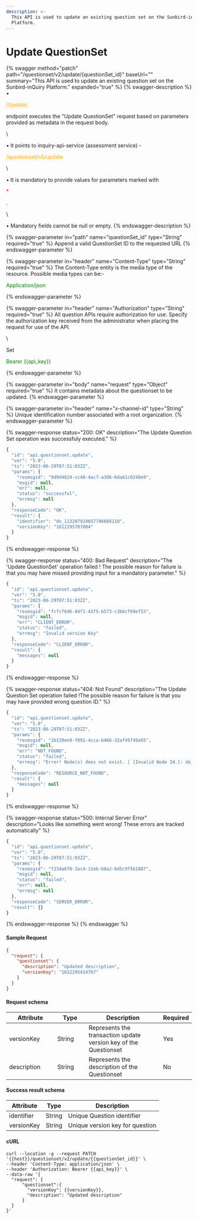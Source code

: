 ```yaml
---
description: >-
  This API is used to update an existing question set on the Sunbird-inQuiry
  Platform.
---
```


# Update QuestionSet

{% swagger method="patch" path="/questionset/v2/update/{questionSet_id}" baseUrl="" summary="This API is used to update an existing question set on the Sunbird-inQuiry Platform." expanded="true" %}
{% swagger-description %}
• 

<mark style="color:orange;">

/Update/

</mark>

 endpoint executes the "Update QuestionSet" request based on parameters provided as metadata in the request body.

\


• It points to inquiry-api-service (assessment service) - 

<mark style="color:orange;">

/questionset/v5/update

</mark>

\


• It is mandatory to provide values for parameters marked with 

<mark style="color:red;">

\*

</mark>

. 

\


• Mandatory fields cannot be null or empty.
{% endswagger-description %}

{% swagger-parameter in="path" name="questionSet_id" type="String" required="true" %}
Append a valid QuestionSet ID to the requested URL
{% endswagger-parameter %}

{% swagger-parameter in="header" name="Content-Type" type="String" required="true" %}
The Content-Type entity is the media type of the resource. Possible media types can be:-

<mark style="color:green;">

Application/json

</mark>
{% endswagger-parameter %}

{% swagger-parameter in="header" name="Authorization" type="String" required="true" %}
All question APIs require authorization for use. Specify the authorization key received from the administrator when placing the request for use of the API.

\


Set 

<mark style="color:green;">

Bearer {{api_key}}

</mark>
{% endswagger-parameter %}

{% swagger-parameter in="body" name="request" type="Object" required="true" %}
It contains metadata about the questionset to be updated.
{% endswagger-parameter %}

{% swagger-parameter in="header" name="x-channel-id" type="String" %}
Unique identification number associated with a root organization.
{% endswagger-parameter %}

{% swagger-response status="200: OK" description="The Update Question Set operation was successfuly executed." %}
```javascript
{
  "id": "api.questionset.update",
  "ver": "5.0",
  "ts": "2023-06-29T07:51:03ZZ",
  "params": {
    "resmsgid": "9d9d4824-cc40-4ac7-a3d6-6da61c0240e9",
    "msgid": null,
    "err": null,
    "status": "successful",
    "errmsg": null
  },
  "responseCode": "OK",
  "result": {
    "identifier": "do_113207924037746688110",
    "versionKey": "1612295707004"
  }
}
```
{% endswagger-response %}

{% swagger-response status="400: Bad Request" description="The 'Update QuestionSet' operation failed ! The possible reason for failure is that you may have missed providing input for a mandatory parameter." %}
```javascript
{
  "id": "api.questionset.update",
  "ver": "5.0",
  "ts": "2023-06-29T07:51:03ZZ",
  "params": {
    "resmsgid": "fcfcf6d6-84f1-43f5-b573-c3b6cf69ef53",
    "msgid": null,
    "err": "CLIENT_ERROR",
    "status": "failed",
    "errmsg": "Invalid version Key"
  },
  "responseCode": "CLIENT_ERROR",
  "result": {
    "messages": null
  }
}
```
{% endswagger-response %}

{% swagger-response status="404: Not Found" description="The Update Question Set operation failed !The possible reason for failure is that you may have provided wrong question ID." %}
```javascript
{
  "id": "api.questionset.update",
  "ver": "5.0",
  "ts": "2023-06-29T07:51:03ZZ",
  "params": {
    "resmsgid": "2b139ee9-f091-4cca-b466-32af45f49a65",
    "msgid": null,
    "err": "NOT_FOUND",
    "status": "failed",
    "errmsg": "Error! Node(s) does not exist. | [Invalid Node Id.]: do_1132079240377466881101"
  },
  "responseCode": "RESOURCE_NOT_FOUND",
  "result": {
    "messages": null
  }
}
```
{% endswagger-response %}

{% swagger-response status="500: Internal Server Error" description="Looks like something went wrong! These errors are tracked automatically" %}
```javascript
{
  "id": "api.questionset.update",
  "ver": "5.0",
  "ts": "2023-06-29T07:51:03ZZ",
  "params": {
    "resmsgid": "f234a6f0-3ac4-11eb-b0a2-8d5c9f561887",
    "msgid": null,
    "status": "failed",
    "err": null,
    "errmsg": null
  },
  "responseCode": "SERVER_ERROR",
  "result": {}
}
```
{% endswagger-response %}
{% endswagger %}

#### Sample Request

```json
{
  "request": {
    "questionset": {
      "description": "Updated description",
      "versionKey": "1612295414767"
    }
  }
}
```

#### Request schema

<table><thead><tr><th width="168">Attribute</th><th width="111">Type</th><th width="353">Description</th><th>Required</th></tr></thead><tbody><tr><td>versionKey</td><td>String</td><td>Represents the transaction update version key of the Questionset</td><td>Yes</td></tr><tr><td>description</td><td>String</td><td>Represents the description of the Questionset</td><td>No</td></tr></tbody></table>

#### Success result schema

| Attribute  | Type   | Description                     |
| ---------- | ------ | ------------------------------- |
| identifier | String | Unique Question identifier      |
| versionKey | String | Unique version key for question |

####

#### cURL

```shell
curl --location -g --request PATCH '{{host}}/questionset/v2/update/{{questionSet_id}}' \
--header 'Content-Type: application/json' \
--header 'Authorization: Bearer {{api_key}}' \
--data-raw '{
  "request": {
      "questionset":{
        "versionKey": {{versionKey}},
        "description": "Updated description"
      }
  }
}'
```

